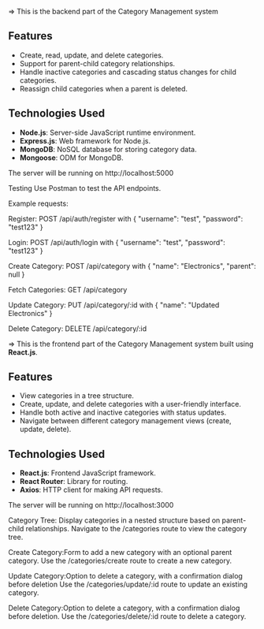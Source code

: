 => This is the backend part of the Category Management system

## Features
- Create, read, update, and delete categories.
- Support for parent-child category relationships.
- Handle inactive categories and cascading status changes for child categories.
- Reassign child categories when a parent is deleted.
  

## Technologies Used
- **Node.js**: Server-side JavaScript runtime environment.
- **Express.js**: Web framework for Node.js.
- **MongoDB**: NoSQL database for storing category data.
- **Mongoose**: ODM for MongoDB.

The server will be running on http://localhost:5000

Testing Use Postman to test the API endpoints. 

Example requests:

 Register: POST /api/auth/register with { "username": "test", "password": "test123" }

 Login: POST /api/auth/login with { "username": "test", "password": "test123" }

 Create Category: POST /api/category with { "name": "Electronics", "parent": null }

 Fetch Categories: GET /api/category

 Update Category: PUT /api/category/:id with { "name": "Updated Electronics" } 

Delete Category: DELETE /api/category/:id



=> This is the frontend part of the Category Management system built using **React.js**.

## Features
- View categories in a tree structure.
- Create, update, and delete categories with a user-friendly interface.
- Handle both active and inactive categories with status updates.
- Navigate between different category management views (create, update, delete).

## Technologies Used
- **React.js**: Frontend JavaScript framework.
- **React Router**: Library for routing.
- **Axios**: HTTP client for making API requests.

The server will be running on http://localhost:3000

Category Tree: Display categories in a nested structure based on parent-child relationships.
Navigate to the /categories route to view the category tree.

Create Category:Form to add a new category with an optional parent category.
Use the /categories/create route to create a new category.

Update Category:Option to delete a category, with a confirmation dialog before deletion
Use the /categories/update/:id route to update an existing category.

Delete Category:Option to delete a category, with a confirmation dialog before deletion.
Use the /categories/delete/:id route to delete a category.
